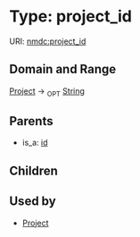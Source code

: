 
# Type: project_id




URI: [nmdc:project_id](https://microbiomedata/meta/project_id)


## Domain and Range

[Project](Project.md) ->  <sub>OPT</sub> [String](types/String.md)

## Parents

 *  is_a: [id](id.md)

## Children


## Used by

 * [Project](Project.md)
